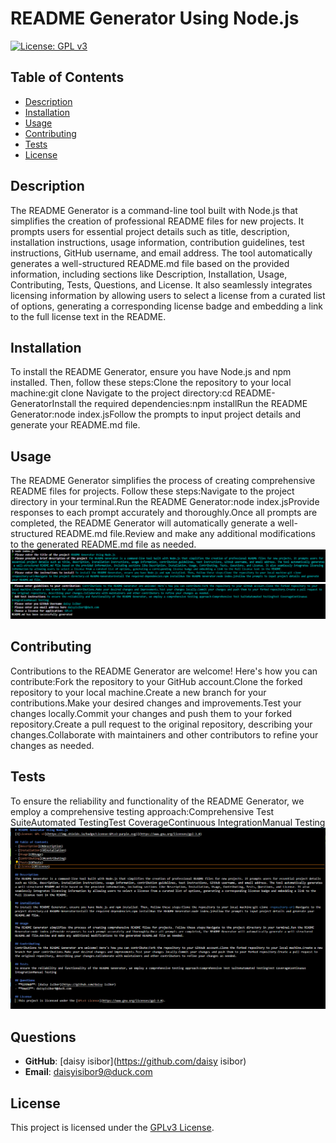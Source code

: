 # README Generator Using Node.js
[![License: GPL v3](https://img.shields.io/badge/License-GPLv3-purple.svg)](https://www.gnu.org/licenses/gpl-3.0)

## Table of Contents
- [Description](#description)
- [Installation](#Installation)
- [Usage](#Usage)
- [Contributing](#contributing)
- [Tests](#Tests)
- [License](#license)

## Description
The README Generator is a command-line tool built with Node.js that simplifies the creation of professional README files for new projects. It prompts users for essential project details such as title, description, installation instructions, usage information, contribution guidelines, test instructions, GitHub username, and email address. The tool automatically generates a well-structured README.md file based on the provided information, including sections like Description, Installation, Usage, Contributing, Tests, Questions, and License. It also seamlessly integrates licensing information by allowing users to select a license from a curated list of options, generating a corresponding license badge and embedding a link to the full license text in the README.

## Installation
To install the README Generator, ensure you have Node.js and npm installed. Then, follow these steps:Clone the repository to your local machine:git clone <repository-url>Navigate to the project directory:cd README-GeneratorInstall the required dependencies:npm installRun the README Generator:node index.jsFollow the prompts to input project details and generate your README.md file.

## Usage
The README Generator simplifies the process of creating comprehensive README files for projects. Follow these steps:Navigate to the project directory in your terminal.Run the README Generator:node index.jsProvide responses to each prompt accurately and thoroughly.Once all prompts are completed, the README Generator will automatically generate a well-structured README.md file.Review and make any additional modifications to the generated README.md file as needed.
![alt text](<Images/terminal questionair 1.png>)
![alt text](<Images/Terminal questionair 2 .png>)

## Contributing
Contributions to the README Generator are welcome! Here's how you can contribute:Fork the repository to your GitHub account.Clone the forked repository to your local machine.Create a new branch for your contributions.Make your desired changes and improvements.Test your changes locally.Commit your changes and push them to your forked repository.Create a pull request to the original repository, describing your changes.Collaborate with maintainers and other contributors to refine your changes as needed.

## Tests
To ensure the reliability and functionality of the README Generator, we employ a comprehensive testing approach:Comprehensive Test SuiteAutomated TestingTest CoverageContinuous IntegrationManual Testing
![alt text](<Images/Generated README .png>)

## Questions
- **GitHub**: [daisy isibor](https://github.com/daisy isibor)
- **Email**: daisyisibor9@duck.com

## License
  This project is licensed under the [GPLv3 License](https://www.gnu.org/licenses/gpl-3.0).
